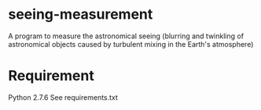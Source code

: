 # seeing-measurement
A program to measure the astronomical seeing (blurring and twinkling of astronomical objects caused by turbulent mixing in the Earth's atmosphere)

# Requirement
Python 2.7.6
See requirements.txt
